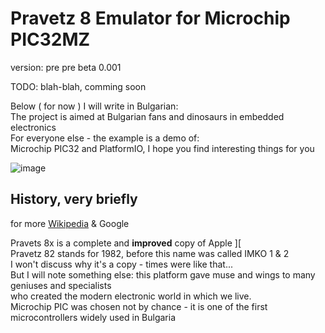 # Pravetz 8 Emulator for Microchip PIC32MZ
version: pre pre beta 0.001

TODO: blah-blah, comming soon


Below ( for now ) I will write in Bulgarian:<br>
The project is aimed at Bulgarian fans and dinosaurs in embedded electronics<br>
For everyone else - the example is a demo of:<br> 
Microchip PIC32 and PlatformIO, I hope you find interesting things for you<br>

![image](https://www.pravetz.info/images/pravetz/photo-pravetz-8m-1.jpg)

## History, very briefly
for more [Wikipedia](https://en.wikipedia.org/wiki/Pravetz_computers) & Google

Pravets 8x is a complete and **improved** copy of Apple ][<br>
Pravetz 82 stands for 1982, before this name was called IMKO 1 & 2<br>
I won't discuss why it's a copy - times were like that...<br>
But I will note something else: this platform gave muse and wings to many geniuses and specialists<br>
who created the modern electronic world in which we live.<br>
Microchip PIC was chosen not by chance - it is one of the first microcontrollers widely used in Bulgaria<br>
